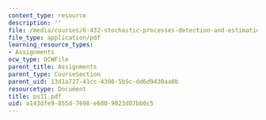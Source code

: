 ```yaml
---
content_type: resource
description: ''
file: /media/courses/6-432-stochastic-processes-detection-and-estimation-spring-2004/a143dfe9855d7698e6009023d07bb0c5_ps11.pdf
file_type: application/pdf
learning_resource_types:
- Assignments
ocw_type: OCWFile
parent_title: Assignments
parent_type: CourseSection
parent_uid: 13d1a727-41cc-4398-5b5c-dd6d9430aa0b
resourcetype: Document
title: ps11.pdf
uid: a143dfe9-855d-7698-e600-9023d07bb0c5
---
```


